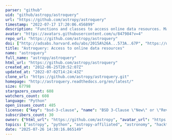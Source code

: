 ```yaml
---
parser: "github"
uid: "github/astropy/astroquery"
url: "https://github.com/astropy/astroquery"
timestamp: "2022-07-17 17:20:06.456899"
description: "Functions and classes to access online data resources. Maintainers: @keflavich and @bsipocz and @ceb8"
avatar: "https://avatars.githubusercontent.com/u/847984?v=4"
repo_url: "https://github.com/astropy/astroquery"
doi: ["http://adsabs.harvard.edu/abs/2015A%26A...573A..67P", "https://ui.adsabs.harvard.edu/abs/2019AJ....157...98G", "https://ui.adsabs.harvard.edu/abs/2017ascl.soft08004G/abstract"]
title: "Astroquery: Access to online data resources"
name: "astroquery"
full_name: "astropy/astroquery"
html_url: "https://github.com/astropy/astroquery"
created_at: "2012-06-25T20:52:07Z"
updated_at: "2022-07-02T14:24:43Z"
clone_url: "https://github.com/astropy/astroquery.git"
homepage: "http://astroquery.readthedocs.org/en/latest/"
size: 67798
stargazers_count: 608
watchers_count: 608
language: "Python"
open_issues_count: 485
license: {"key": "bsd-3-clause", "name": "BSD 3-Clause \"New\" or \"Revised\" License", "spdx_id": "BSD-3-Clause", "url": "https://api.github.com/licenses/bsd-3-clause", "node_id": "MDc6TGljZW5zZTU="}
subscribers_count: 30
owner: {"html_url": "https://github.com/astropy", "avatar_url": "https://avatars.githubusercontent.com/u/847984?v=4", "login": "astropy", "type": "Organization"}
topics: ["astropy", "python", "astropy-affiliated", "astronomy", "hacktoberfest", "closember"]
date: "2025-07-26 14:30:16.865149"
---
```

